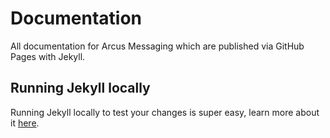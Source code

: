 Documentation
====

All documentation for Arcus Messaging which are published via GitHub Pages with Jekyll.

## Running Jekyll locally

Running Jekyll locally to test your changes is super easy, learn more about it [here](https://jekyllrb.com/docs/#instructions).
